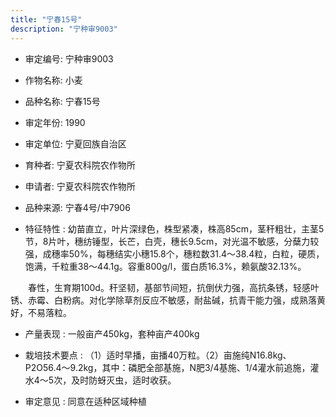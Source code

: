 ```yaml
---
title: "宁春15号"
description: "宁种审9003"
---
```

* 审定编号:  宁种审9003

*  作物名称:  小麦

*  品种名称:  宁春15号

*  审定年份:  1990

*  审定单位:  宁夏回族自治区

* 育种者:  宁夏农科院农作物所

*  申请者:  宁夏农科院农作物所

*  品种来源:  宁春4号/中7906

*  特征特性 : 
幼苗直立，叶片深绿色，株型紧凑，株高85cm，茎秆粗壮，主茎5节，8片叶，穗纺锤型，长芒，白壳，穗长9.5cm，对光温不敏感，分蘖力较强，成穗率50%，每穗结实小穗15.8个，穗粒数31.4～38.4粒，白粒，硬质，饱满，千粒重38～44.1g。容重800g/l，蛋白质16.3%，赖氨酸32.13%。
　　春性，生育期100d。秆坚韧，基部节间短，抗倒伏力强，高抗条锈，轻感叶锈、赤霉、白粉病。对化学除草剂反应不敏感，耐盐碱，抗青干能力强，成熟落黄好，不易落粒。

 
*  产量表现 : 
一般亩产450kg，套种亩产400kg

*  栽培技术要点 : 
（1）适时早播，亩播40万粒。（2）亩施纯N16.8kg、P2O56.4～9.2kg，其中：磷肥全部基施，Ν肥3/4基施、1/4灌水前追施，灌水4～5次，及时防蚜灭虫，适时收获。 

*  审定意见 : 
同意在适种区域种植

